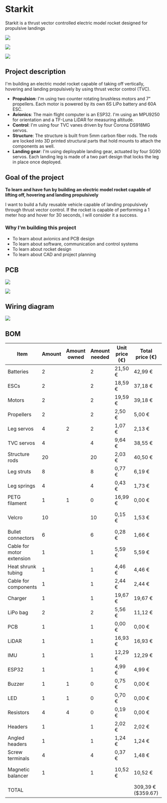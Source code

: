 # Starkit

Starkit is a thrust vector controlled electric model rocket designed for propulsive landings

![](Images/README1.png)

![](Images/README2.png)

![](Images/README3.png)

## Project description

I'm building an electric model rocket capable of taking off vertically, hovering and landing propulsively by using thrust vector control (TVC).

- **Propulsion**: I'm using two counter rotating brushless motors and 7" propellers. Each motor is powered by its own 6S LiPo battery and 60A ESC.
- **Avionics**: The main flight computer is an ESP32. I'm using an MPU9250 for orientation and a TF-Luna LiDAR for measuring altitude.
- **Control**: I'm using four TVC vanes driven by four Corona DS918MG servos.
- **Structure**: The structure is built from 5mm carbon fiber rods. The rods are locked into 3D printed structural parts that hold mounts to attach the components as well.
- **Landing gear**: I'm using deployable landing gear, actuated by four SG90 servos. Each landing leg is made of a two part design that locks the leg in place once deployed.

## Goal of the project

**To learn and have fun by building an electric model rocket capable of lifting off, hovering and landing propulsively**

I want to build a fully reusable vehicle capable of landing propulsively through thrust vector control. If the rocket is capable of performing a 1 meter hop and hover for 30 seconds, I will consider it a success.

### Why I'm building this project

- To learn about avionics and PCB design
- To learn about software, communication and control systems
- To learn about rocket design
- To learn about CAD and project planning

## PCB

![](Images/PCB10.png)

![](Images/PCB8.png)

## Wiring diagram

![](Images/WiringDiagram.png)

## BOM

| Item                      | Amount | Amount owned | Amount needed | Unit price (€) | Total price (€)    | Link                                                                                                                                                                                                                                                                                                                                                                                                                                                                                                                                                                                                                                                                                                                                                 | Configuration           |
| ------------------------- | ------ | ------------ | ------------- | -------------- | ------------------ | ---------------------------------------------------------------------------------------------------------------------------------------------------------------------------------------------------------------------------------------------------------------------------------------------------------------------------------------------------------------------------------------------------------------------------------------------------------------------------------------------------------------------------------------------------------------------------------------------------------------------------------------------------------------------------------------------------------------------------------------------------- | ----------------------- |
| Batteries                 | 2      |              | 2             | 21,50 €        | 42,99 €            | https://www.amazon.es/HRB-reemplazo-bater%C3%ADa-helic%C3%B3pteros-multicopter/dp/B08TBQKL5B?__mk_es_ES=%C3%85M%C3%85%C5%BD%C3%95%C3%91&crid=2U28Y8KBC8R6M&dib=eyJ2IjoiMSJ9.LXgd79wYVsAlYN8cnheOxOF4z8WHjVPr62UBUdfznEQJUaDWFurwLly_Y13YaV3RCzLjk-IxK2Fx9W1uenqtNgzYBgRNuDVj7gfl4NINt41JqlagWhER4W6rHc6h9dRlsdaZ5Ce64atc4zXVoRv13AauXNFDNE45YwVqKeBIqNpf9GEJRRZUNdxUH4Pl90CMlF84Z880-oE7fsl0TjBh_6v0BYAjIXQ1fz_dwNbMJv1PuqQj3wlPIk55cYDsAPc5loPb8o5-Sp9KXF6ivD4jsehSx9MazX_DaFdfXWazJdw.h3kvJfKKLavn0LHZoaGCOh_W49E9_VzB4I3oYA7u7xY&dib_tag=se&keywords=6s+lipo&qid=1749288373&sprefix=6s+lip%2Caps%2C153&sr=8-46                                                                                                                                    |                         |
| ESCs                      | 2      |              | 2             | 18,59 €        | 37,18 €            | https://es.aliexpress.com/item/1005007477046035.html?spm=a2g0o.productlist.main.3.386577c09KkIA9&algo_pvid=33246dc7-7638-46ad-b82a-8027f90a3399&algo_exp_id=33246dc7-7638-46ad-b82a-8027f90a3399-2&pdp_ext_f=%7B%22order%22%3A%221041%22%2C%22eval%22%3A%221%22%2C%22orig_sl_item_id%22%3A%221005007477046035%22%2C%22orig_item_id%22%3A%221005006909796101%22%7D&pdp_npi=4%40dis%21EUR%2125.40%2112.19%21%21%21203.69%2197.76%21%40211b80e117493716014395182e0aa8%2112000040910350509%21sea%21ES%210%21ABX&curPageLogUid=Syvg8hf9kOqB&utparam-url=scene%3Asearch%7Cquery_from%3A#nav-specification                                                                                                                                                  | Flier 60A V2            |
| Motors                    | 2      |              | 2             | 19,59 €        | 39,18 €            | https://es.aliexpress.com/item/1005005975992937.html?spm=a2g0o.productlist.main.8.504bn3sun3supR&algo_pvid=37cce2c5-c8eb-4d84-a651-7cc254a33470&algo_exp_id=37cce2c5-c8eb-4d84-a651-7cc254a33470-7&pdp_ext_f=%7B%22order%22%3A%227%22%2C%22eval%22%3A%221%22%7D&pdp_npi=4%40dis%21EUR%2122.93%2119.49%21%21%2125.86%2121.98%21%40211b816617499737898785401ed436%2112000035134152652%21sea%21ES%210%21ABX&curPageLogUid=8ZItec0QIfi4&utparam-url=scene%3Asearch%7Cquery_from%3A                                                                                                                                                                                                                                                                       | 1PCS KV1300             |
| Propellers                | 2      |              | 2             | 2,50 €         | 5,00 €             | https://immersion974.com/products/2-paires-dalprop-racerstar-cyclone-t7056c-7056-7x5-6x3-longue-portee-fpv-courses-helice?variant=37636740907168                                                                                                                                                                                                                                                                                                                                                                                                                                                                                                                                                                                                     |                         |
| Leg servos                | 4      | 2            | 2             | 1,07 €         | 2,13 €             | https://es.aliexpress.com/item/1005006572297006.html?spm=a2g0o.productlist.main.2.6d327beakrE4nq&algo_pvid=2c0991c4-8ac1-4d60-aff7-97e9de4a23dd&algo_exp_id=2c0991c4-8ac1-4d60-aff7-97e9de4a23dd-1&pdp_ext_f=%7B%22order%22%3A%224689%22%2C%22eval%22%3A%221%22%7D&pdp_npi=4%40dis%21EUR%212.71%212.21%21%21%213.03%212.47%21%402103919917492886741265488ec7a9%2112000037705759120%21sea%21ES%210%21ABX&curPageLogUid=Mx4vlddFCr1O&utparam-url=scene%3Asearch%7Cquery_from%3A                                                                                                                                                                                                                                                                        | 2Pcs 180 Degree         |
| TVC servos                | 4      |              | 4             | 9,64 €         | 38,55 €            | https://es.aliexpress.com/item/1005002272302617.html                                                                                                                                                                                                                                                                                                                                                                                                                                                                                                                                                                                                                                                                                                 | DS919MG x4              |
| Structure rods            | 20     |              | 20            | 2,03 €         | 40,50 €            | https://es.aliexpress.com/item/1005004263451845.html?spm=a2g0o.productlist.main.1.761ceYmheYmhd6&algo_pvid=e5415fe3-4327-4676-a66d-658a9bb2db3f&algo_exp_id=e5415fe3-4327-4676-a66d-658a9bb2db3f-0&pdp_ext_f=%7B%22order%22%3A%221623%22%2C%22eval%22%3A%221%22%7D&pdp_npi=4%40dis%21EUR%213.57%213.07%21%21%2128.65%2124.64%21%40211b431017492896503426651e8be3%2112000038328676176%21sea%21ES%210%21ABX&curPageLogUid=qhARfsXnKG4c&utparam-url=scene%3Asearch%7Cquery_from%3A                                                                                                                                                                                                                                                                      | 5Pcs 5.0x500mm          |
| Leg struts                | 8      |              | 8             | 0,77 €         | 6,19 €             | https://es.aliexpress.com/item/1005004263451845.html?spm=a2g0o.productlist.main.1.761ceYmheYmhd6&algo_pvid=e5415fe3-4327-4676-a66d-658a9bb2db3f&algo_exp_id=e5415fe3-4327-4676-a66d-658a9bb2db3f-0&pdp_ext_f=%7B%22order%22%3A%221623%22%2C%22eval%22%3A%221%22%7D&pdp_npi=4%40dis%21EUR%213.57%213.07%21%21%2128.65%2124.64%21%40211b431017492896503426651e8be3%2112000038328676176%21sea%21ES%210%21ABX&curPageLogUid=qhARfsXnKG4c&utparam-url=scene%3Asearch%7Cquery_from%3A                                                                                                                                                                                                                                                                      | 10Pcs 3.0x500mm         |
| Leg springs               | 4      |              | 4             | 0,43 €         | 1,73 €             | https://es.aliexpress.com/item/4000250320601.html?spm=a2g0o.productlist.main.1.5f69144ec1rYDm&algo_pvid=0e2fdce4-f2c5-40f6-83f7-67ac9305241b&algo_exp_id=0e2fdce4-f2c5-40f6-83f7-67ac9305241b-0&pdp_ext_f=%7B%22order%22%3A%221365%22%2C%22eval%22%3A%221%22%7D&pdp_npi=4%40dis%21EUR%211.34%210.99%21%21%211.50%211.11%21%40211b617b17492888951613089eab25%2112000026870638881%21sea%21ES%210%21ABX&curPageLogUid=aOtvWOKUPPKC&utparam-url=scene%3Asearch%7Cquery_from%3A                                                                                                                                                                                                                                                                           | 30mm 0.3 x 4            |
| PETG filament             | 1      | 1            | 0             | 16,99 €        | 0,00 €             | https://eu.store.bambulab.com/es/products/petg-translucent?id=49192018149724                                                                                                                                                                                                                                                                                                                                                                                                                                                                                                                                                                                                                                                                         |                         |
| Velcro                    | 10     |              | 10            | 0,15 €         | 1,53 €             | https://es.aliexpress.com/item/1005008063390791.html?spm=a2g0o.productlist.main.7.7935CBDhCBDhJD&algo_pvid=82ab8097-120f-49c0-bfd2-9221ed149b58&algo_exp_id=82ab8097-120f-49c0-bfd2-9221ed149b58-6&pdp_ext_f=%7B%22order%22%3A%222119%22%2C%22eval%22%3A%221%22%7D&pdp_npi=4%40dis%21EUR%211.15%210.99%21%21%219.21%217.95%21%4021039a5b17492912680996755eeb12%2112000043504951494%21sea%21ES%210%21ABX&curPageLogUid=XN77MbkCJ60X&utparam-url=scene%3Asearch%7Cquery_from%3A                                                                                                                                                                                                                                                                        | Rectangle 16x70mm 10pcs |
| Bullet connectors         | 6      |              | 6             | 0,28 €         | 1,66 €             | https://es.aliexpress.com/item/1005006400659486.html?spm=a2g0o.productlist.main.1.37683ccbXgkhPr&algo_pvid=22aa2fc1-add9-4555-bb5d-8170122417b8&algo_exp_id=22aa2fc1-add9-4555-bb5d-8170122417b8-0&pdp_ext_f=%7B%22order%22%3A%223980%22%2C%22eval%22%3A%221%22%7D&pdp_npi=4%40dis%21EUR%211.31%210.99%21%21%211.46%211.10%21%402103867617492898094714028e0921%2112000037032813999%21sea%21ES%210%21ABX&curPageLogUid=pehdywiyloSB&utparam-url=scene%3Asearch%7Cquery_from%3A                                                                                                                                                                                                                                                                        | 6Pair 4.0mm             |
| Cable for motor extension | 1      |              | 1             | 5,59 €         | 5,59 €             | https://es.aliexpress.com/item/1005006566120439.html?spm=a2g0o.productlist.main.1.57f039b470LHsH&algo_pvid=eb01c303-fb0d-48fe-b015-28dc3583114b&algo_exp_id=eb01c303-fb0d-48fe-b015-28dc3583114b-0&pdp_ext_f=%7B%22order%22%3A%224259%22%2C%22eval%22%3A%221%22%7D&pdp_npi=4%40dis%21EUR%216.56%215.40%21%21%2152.57%2143.28%21%40211b816617492903787692996e86a8%2112000037691464138%21sea%21ES%210%21ABX&curPageLogUid=ippPKrVhFn3g&utparam-url=scene%3Asearch%7Cquery_from%3A                                                                                                                                                                                                                                                                      | 3m 12 AWG               |
| Heat shrunk tubing        | 1      |              | 1             | 4,46 €         | 4,46 €             | https://es.aliexpress.com/item/1005005188307524.html?spm=a2g0o.tesla.0.0.4dcej0Zsj0ZsUd&pdp_npi=4%40dis%21EUR%212%2C10€%210%2C99€%21%21%21%21%21%40211b612817500001384372689ec846%2112000032032038883%21btf%21%21%21&afTraceInfo=1005005188307524__pc__c_ppc_item_bridge_pc_main__IQwes0f__1750000138532&gatewayAdapt=glo2esp                                                                                                                                                                                                                                                                                                                                                                                                                        | 580pcs in box           |
| Cable for components      | 1      |              | 1             | 2,44 €         | 2,44 €             | https://es.aliexpress.com/item/1005006566120439.html?spm=a2g0o.productlist.main.2.11a87387Kycknd&algo_pvid=198a24ce-2649-422a-be70-759f7e4ad08c&algo_exp_id=198a24ce-2649-422a-be70-759f7e4ad08c-1&pdp_ext_f=%7B%22order%22%3A%224277%22%2C%22eval%22%3A%221%22%7D&pdp_npi=4%40dis%21EUR%216.49%215.34%21%21%2152.57%2143.24%21%40210384cc17501889223512784eabb6%2112000037691464138%21sea%21ES%210%21ABX&curPageLogUid=Az62DYRaIplh&utparam-url=scene%3Asearch%7Cquery_from%3A                                                                                                                                                                                                                                                                      | Black 5M 20AWG          |
| Charger                   | 1      |              | 1             | 19,67 €        | 19,67 €            | https://es.aliexpress.com/item/1005007326920235.html?spm=a2g0o.productlist.main.25.1ee4130b71LMaE&utparam-url=scene%3Asearch%7Cquery_from%3Apc_back_same_best&algo_pvid=96a50608-e680-4398-9ac8-59a08becccd5&algo_exp_id=96a50608-e680-4398-9ac8-59a08becccd5&pdp_ext_f=%7B%22order%22%3A%224048%22%7D&pdp_npi=4%40dis%21EUR%2156.71%2117.36%21%21%21454.74%21139.15%21%40211b628117492908826713158e85fb%2112000040281503044%21sea%21ES%210%21ABX                                                                                                                                                                                                                                                                                                    |                         |
| LiPo bag                  | 2      |              | 2             | 5,56 €         | 11,12 €            | https://www.amazon.es/KUBDPQOR-bater%C3%ADa-Ign%C3%ADfuga-Explosiones-Proteger/dp/B0D6WDVMMQ?dib=eyJ2IjoiMSJ9.EBP3VYs7h0d46i2jEdIxCKP0RCziNsbeAdRnjLeE8Segq2aCxgiG8TaUSG9pjhEP5kb4TCmJDvvTbySqxWheuOfQSJpC3GV0VFwi3erFFE_vtUzrdDW6SQzrTM4v1oX_-QL77Y4_ZPMVrz8BhAXiTVmv6VJYg3sTffhQAcX2qMmE-DzR8BOlpTaodYAHj2pwl0eXWOGXwQWWrb9GUDiV4g_7BaYk1vnk4mZcEWNol4aLK8bs5B2g2urb97TYCW6RdLv3nLkAx9yHx4zj7G-5H0YhJ4oDjEtXmhuVA_VQWWs.4HBTMUuzYBEyHpB2geBzHTSd5y7LK7zdPYDjDSmmhfM&dib_tag=se&keywords=lipo+safe&qid=1749291023&sr=8-12                                                                                                                                                                                                                           |                         |
| PCB                       | 1      |              | 1             | 0,00 €         | 0,00 €             | https://jlcpcb.com/es/                                                                                                                                                                                                                                                                                                                                                                                                                                                                                                                                                                                                                                                                                                                               |                         |
| LiDAR                     | 1      |              | 1             | 16,93 €        | 16,93 €            | https://es.aliexpress.com/item/1005007773724655.html?spm=a2g0o.detail.pcDetailTopMoreOtherSeller.1.d03cnvSMnvSM4O&gps-id=pcDetailTopMoreOtherSeller&scm=1007.40196.439370.0&scm_id=1007.40196.439370.0&scm-url=1007.40196.439370.0&pvid=257a845b-bd4b-41b9-8eb4-32116a834614&_t=gps-id:pcDetailTopMoreOtherSeller,scm-url:1007.40196.439370.0,pvid:257a845b-bd4b-41b9-8eb4-32116a834614,tpp_buckets:668%232846%238112%231997&pdp_ext_f=%7B%22order%22%3A%22236%22%2C%22eval%22%3A%221%22%2C%22sceneId%22%3A%2230050%22%7D&pdp_npi=4%40dis%21EUR%2157.01%2116.91%21%21%21460.14%21136.51%21%40211b680e17505431540684235eaa38%2112000042158078686%21rec%21ES%21%21ABX&utparam-url=scene%3ApcDetailTopMoreOtherSeller%7Cquery_from%3A#nav-specification |                         |
| IMU                       | 1      |              | 1             | 12,29 €        | 12,29 €            | https://www.amazon.es/MPU%E2%80%919250-giroscopio-magn%C3%A9tico-aceleraci%C3%B3n-medici%C3%B3n/dp/B0BJ31W6KR                                                                                                                                                                                                                                                                                                                                                                                                                                                                                                                                                                                                                                        |                         |
| ESP32                     | 1      |              | 1             | 4,99 €         | 4,99 €             | https://es.aliexpress.com/item/1005008256121637.html?spm=a2g0o.productlist.main.1.46f27592KkhDQ6&aem_p4p_detail=202506080321268011175419467780003631533&algo_pvid=4f7e4e87-e7b9-43e2-9669-503fdb80d1ae&algo_exp_id=4f7e4e87-e7b9-43e2-9669-503fdb80d1ae-0&pdp_ext_f=%7B%22order%22%3A%22257%22%2C%22eval%22%3A%221%22%7D&pdp_npi=4%40dis%21EUR%215.46%214.96%21%21%216.10%215.54%21%40211b6c1917493780866902562efb03%2112000044390358746%21sea%21ES%210%21ABX&curPageLogUid=CkoJWcgnXXZE&utparam-url=scene%3Asearch%7Cquery_from%3A&search_p4p_id=202506080321268011175419467780003631533_1#nav-review                                                                                                                                               | 32D-Type-C-1PCS         |
| Buzzer                    | 1      | 1            | 0             | 0,75 €         | 0,00 €             | https://es.aliexpress.com/item/1005007592230799.html?spm=a2g0o.productlist.main.1.356aC484C484k3&algo_pvid=819561e8-b375-4570-83e4-714f464b8131&algo_exp_id=819561e8-b375-4570-83e4-714f464b8131-0&pdp_ext_f=%7B%22order%22%3A%2246%22%2C%22eval%22%3A%221%22%7D&pdp_npi=4%40dis%21EUR%212.33%210.75%21%21%2118.73%215.99%21%40210390c217503419577143060ed746%2112000041421776769%21sea%21ES%210%21ABX&curPageLogUid=WB7zU00jnQbC&utparam-url=scene%3Asearch%7Cquery_from%3A                                                                                                                                                                                                                                                                         |                         |
| LED                       | 1      | 1            | 0             | 0,70 €         | 0,00 €             | https://es.aliexpress.com/item/1005006942561228.html?spm=a2g0o.productlist.main.2.4f4620eaffVXXM&algo_pvid=2d0dae61-9e8a-4390-b421-1c9e1a1cae35&algo_exp_id=2d0dae61-9e8a-4390-b421-1c9e1a1cae35-1&pdp_ext_f=%7B%22order%22%3A%2251%22%2C%22eval%22%3A%221%22%7D&pdp_npi=4%40dis%21EUR%212.68%210.70%21%21%2121.56%215.61%21%40211b80d117503420023265406e6673%2112000038806749170%21sea%21ES%210%21ABX&curPageLogUid=Ud7lEb62zfWF&utparam-url=scene%3Asearch%7Cquery_from%3A                                                                                                                                                                                                                                                                         |                         |
| Resistors                 | 4      | 4            | 0             | 0,19 €         | 0,00 €             | https://es.aliexpress.com/item/1005007345052730.html?spm=a2g0o.productlist.main.2.4daf4384BgtyYb&algo_pvid=6cfb8a2a-37b7-4e76-8c01-f36b3aa0684e&algo_exp_id=6cfb8a2a-37b7-4e76-8c01-f36b3aa0684e-1&pdp_ext_f=%7B%22order%22%3A%224627%22%2C%22eval%22%3A%221%22%2C%22orig_sl_item_id%22%3A%221005007345052730%22%2C%22orig_item_id%22%3A%221005007010335100%22%7D&pdp_npi=4%40dis%21EUR%211.60%210.77%21%21%2112.85%216.17%21%40211b807017503420350251565ec044%2112000040354424593%21sea%21ES%210%21ABX&curPageLogUid=8nPfyjNQNS36&utparam-url=scene%3Asearch%7Cquery_from%3A                                                                                                                                                                        |                         |
| Headers                   | 1      |              | 1             | 2,02 €         | 2,02 €             | https://es.aliexpress.com/item/4000873858801.html?spm=a2g0o.productlist.main.1.438aMcaxMcaxHA&algo_pvid=8948f835-3dba-4bb3-a6ef-0351d63cb6cf&algo_exp_id=8948f835-3dba-4bb3-a6ef-0351d63cb6cf-0&pdp_ext_f=%7B%22order%22%3A%223640%22%2C%22eval%22%3A%221%22%7D&pdp_npi=4%40dis%21EUR%212.03%211.53%21%21%212.27%211.71%21%40211b813b17503404308943254e449c%2110000010058190554%21sea%21ES%210%21ABX&curPageLogUid=zYO2SICB1heb&utparam-url=scene%3Asearch%7Cquery_from%3A#nav-specification                                                                                                                                                                                                                                                         |                         |
| Angled headers            | 1      |              | 1             | 1,24 €         | 1,24 €             | https://es.aliexpress.com/item/1005008210852764.html?spm=a2g0o.detail.pcDetailTopMoreOtherSeller.5.1eaeV432V432MN&gps-id=pcDetailTopMoreOtherSeller&scm=1007.40196.439370.0&scm_id=1007.40196.439370.0&scm-url=1007.40196.439370.0&pvid=2362691a-9cfa-40b6-b383-5963bc6e059a&_t=gps-id:pcDetailTopMoreOtherSeller,scm-url:1007.40196.439370.0,pvid:2362691a-9cfa-40b6-b383-5963bc6e059a,tpp_buckets:668%232846%238110%231995&pdp_ext_f=%7B%22order%22%3A%22162%22%2C%22eval%22%3A%221%22%2C%22sceneId%22%3A%2230050%22%7D&pdp_npi=4%40dis%21EUR%211.24%210.99%21%21%211.39%211.11%21%4021038df617505419994764643e6b41%2112000044248658299%21rec%21ES%21%21ABX&utparam-url=scene%3ApcDetailTopMoreOtherSeller%7Cquery_from%3A                         | 5Pin 5PCS               |
| Screw terminals           | 4      |              | 4             | 0,37 €         | 1,48 €             | https://es.aliexpress.com/item/1005003556955422.html?spm=a2g0o.productlist.main.3.3caf577cKYWN3O&algo_pvid=340ecbec-d2a6-419c-bd93-93956aa32efc&algo_exp_id=340ecbec-d2a6-419c-bd93-93956aa32efc-1&pdp_ext_f=%7B%22order%22%3A%22552%22%2C%22eval%22%3A%221%22%7D&pdp_npi=4%40dis%21EUR%211.59%210.99%21%21%211.78%211.11%21%40210390c217503411498531989ed743%2112000026274837536%21sea%21ES%210%21ABX&curPageLogUid=msIM3PVHPRlV&utparam-url=scene%3Asearch%7Cquery_from%3A                                                                                                                                                                                                                                                                         | 2Pin 5Pcs               |
| Magnetic balancer         | 1      |              | 1             | 10,52 €        | 10,52 €            | https://www.amazon.es/Hobbypower-Multirotor-Propeller-Magn%C3%A9tico-Quadcopter/dp/B00GSKSFM6?__mk_es_ES=%C3%85M%C3%85%C5%BD%C3%95%C3%91&crid=1Y3D0M00HPAML&dib=eyJ2IjoiMSJ9.TuTH0MKorCpoiaKcuztv5uWmJWleMAYXeDQycNbQ4IHivDQ105jsGrrjYZ11Sx7rg6FHVSvKujnNcWT_9lNPbTIiUqPn2WHdsZ_zTbJQcPzBM1D9I71DuqtkUYKXEyrq6ng_BWkLqkpwmIwsPoCh9qeQeEqdkKkKAp9_YUOeBDmXgSaBJmB1Kgr4bQ4joYWMVLeG3Xx2xtgtuxQfYcW465nYuV7QSnTvXNQ15mXIQQFIjNy7ab1Ct7_8X6uE0uhkFchynzrup0nNjkwCBmpCAtYj_57xiFfdTUPbxArW8O8.HO9O6JUpm8p1K876pSry3QmQJbRnl_hQBwxro1-oBcA&dib_tag=se&keywords=propeller+balancer&qid=1750349895&sprefix=propeller+balancer%2Caps%2C152&sr=8-2                                                                                                             |                         |
| TOTAL                     |        |              |               |                | 309,39 € ($359.67) |                                                                                                                                                                                                                                                                                                                                                                                                                                                                                                                                                                                                                                                                                                                                                      |                         |
